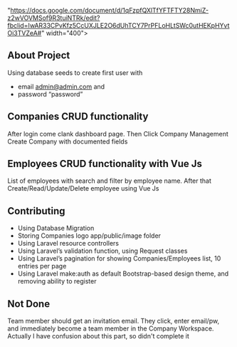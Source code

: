 "https://docs.google.com/document/d/1qFzpfQXlTfYFTFTY28NmiZ-z2wVOVMSof9R3tuiNTRk/edit?fbclid=IwAR33CPvKfz5CcUXJLE2O6dUhTCY7PrPFLoHLtSWc0utHEKpHYvtOi3TVZeA#" width="400"></a></p>



## About Project

Using database seeds to create first user with 
- email admin@admin.com and 
- password “password”

## Companies CRUD functionality

After login come clank dashboard page.
Then Click Company Management
Create Company with documented fields

## Employees CRUD functionality with Vue Js
List of employees with search and filter by employee name.
After that Create/Read/Update/Delete employee using Vue Js


## Contributing

- Using Database Migration 
- Storing Companies logo app/public/image folder
- Using Laravel resource controllers
- Using Laravel’s validation function, using Request classes
- Using Laravel’s pagination for showing Companies/Employees list, 10 entries per page
- Using Laravel make:auth as default Bootstrap-based design theme, and removing ability to register

## Not Done
Team member should get an invitation email. They click, enter email/pw, and immediately become a team member in the Company Workspace. 
Actually I have confusion about this part, so didn't complete it


